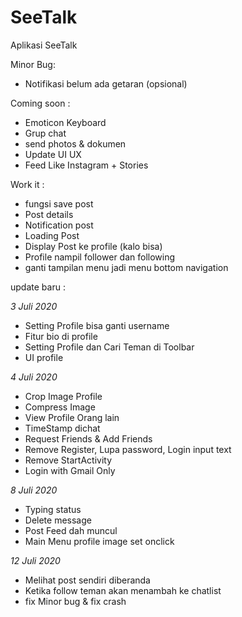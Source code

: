 # SeeTalk
Aplikasi SeeTalk

Minor Bug:
- Notifikasi belum ada getaran (opsional)

Coming soon :
- Emoticon Keyboard
- Grup chat
- send photos & dokumen
- Update UI UX
- Feed Like Instagram + Stories

Work it :
- fungsi save post
- Post details
- Notification post
- Loading Post
- Display Post ke profile (kalo bisa)
- Profile nampil follower dan following
- ganti tampilan menu jadi menu bottom navigation

update baru :

*3 Juli 2020*
- Setting Profile bisa ganti username
- Fitur bio di profile
- Setting Profile dan Cari Teman di Toolbar
- UI profile

*4 Juli 2020*
- Crop Image Profile
- Compress Image
- View Profile Orang lain
- TimeStamp dichat
- Request Friends & Add Friends
- Remove Register, Lupa password, Login input text
- Remove StartActivity
- Login with Gmail Only

*8 Juli 2020*
- Typing status
- Delete message
- Post Feed dah muncul
- Main Menu profile image set onclick

*12 Juli 2020*
- Melihat post sendiri diberanda
- Ketika follow teman akan menambah ke chatlist
- fix Minor bug & fix crash
